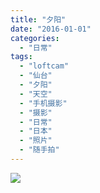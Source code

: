 ```yaml
---
title: "夕阳"
date: "2016-01-01"
categories: 
  - "日常"
tags: 
  - "loftcam"
  - "仙台"
  - "夕阳"
  - "天空"
  - "手机摄影"
  - "摄影"
  - "日常"
  - "日本"
  - "照片"
  - "随手拍"
---
```


![](http://imglf2.nosdn.127.net/img/QzVXaFExZFF5dVRxNU90UnZ5d0Qzb0tlZzJWdjI0dzRZY04xYnZQZzlubnMzS3JSOHdGemdnPT0.jpg?imageView&thumbnail=1680x0&quality=96&stripmeta=0&type=jpg)
